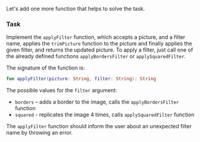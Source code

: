 Let's add one more function that helps to solve the task.

### Task

Implement the `applyFilter` function, which accepts a picture,
and a filter name, applies the `trimPicture` function to the picture and finally
applies the given filter, and returns the updated picture. To apply a filter, 
just call one of the already defined functions `applyBordersFilter` or `applySquaredFilter`.

<div class="hint" title="Push me to see the signature of the applyFilter function">

The signature of the function is:
```kotlin
fun applyFilter(picture: String, filter: String): String
```
</div>

The possible values for the `filter` argument:

- `borders` – adds a border to the image, calls the `applyBordersFilter` function
- `squared` - replicates the image 4 times, calls `applySquaredFilter` function

The `applyFilter` function should inform the user about an unexpected filter name by throwing an error.
